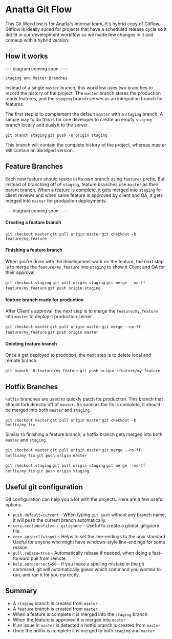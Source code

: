 # Anatta Git Flow

This Git Workflow is for Anatta's internal team, It's hybrid copy of Gitflow. Gitflow is ideally suited for projects that have a scheduled release cycle so it did fit in our development workflow so we made few changes in it and comeup with a hybrid version.


## How it works

---  diagram coming soon ----

`Staging and Master Branches`

Instead of a single `master` branch, this workflow uses two branches to record the history of the project. The `master` branch stores the production ready features, and the `staging` branch serves as an integration branch for features.


The first step is to complement the default `master` with a `staging` branch. A simple way to do this is for one developer to create an empty `staging` branch locally and push it to the server.

`git branch staging`
`git push -u origin staging`

This branch will contain the complete history of the project, whereas master will contain an abridged version.

## Feature Branches

Each new feature should reside in its own branch using `feature/` prefix, But instead of branching off of `staging`, feature branches use `master` as their parent branch. When a feature is complete, it gets merged into `staging` for client reviews and when same feature is approved by client and QA, it gets merged into `master` for production deployments.

---  diagram coming soon ----

#### Creating a feature branch

`git checkout master`
`git pull origin master`
`git checkout -b feature/my_feature`

#### Finishing a feature branch

When you’re done with the development work on the feature, the next step is to merge the `feature/my_feature` into `staging` to show it Client and QA for their approval.

`git checkout staging`
`git pull origin staging`
`git merge --no-ff feature/my_feature`
`git push origin staging`

#### feature branch ready for production

After Client's approval, the next step is to merge the `feature/my_feature` into `master` to deploy it production server

`git checkout master`
`git pull origin master`
`git merge --no-ff feature/my_feature`
`git push origin master`

#### Deleting feature branch
Once it get deployed to prodction, the next step is to delete local and remote branch.

`git branch -D feature/my_feature`
`git push origin :feature/my_feature`


## Hotfix Branches

`hotfix` branches are used to quickly patch for production. This branch that should fork directly off of `master`. As soon as the fix is complete, it should be merged into both `master` and `staging`.

`git checkout master`
`git pull origin master`
`git checkout -b hotfix/my_fix`

Similar to finishing a feature branch, a hotfix branch gets merged into both `master` and `staging`.

`git checkout master`
`git pull origin master`
`git merge --no-ff hotfix/my_fix`
`git push origin master`

`git checkout staging`
`git pull origin staging`
`git merge --no-ff hotfix/my_fix`
`git push origin staging`


## Useful git configuration
Git configuration can help you a lot with the projects. Here are a few useful options-
* `push.default=current` - When typing `git push` without any branch name, it will push the current branch automatically.
* `core.excludesfile=~/.gitignore` - Useful to create a global .gitignore file.
* `core.autocrlf=input` - Helps to set the line-endings to the unix standard. Useful for anyone who might have windows-style line-endings for some reason.
* `pull.rebase=true` - Automatically rebase if needed, when doing a fast-forward pull from remote.
* `help.autocorrect=50` - If you make a spelling mistake in the git command, git will automatically guess which command you wanted to run, and run it for you correctly.


## Summary

- A `staging` branch is created from `master`
- A `feature` branch is created from `master`
- When a feature is complete it is merged into the `staging` branch
- When the feature is approved it is merged into `master`
- If an issue in `master` is detected a hotfix branch is created from `master`
- Once the hotfix is complete it is merged to both `staging` and `master`









